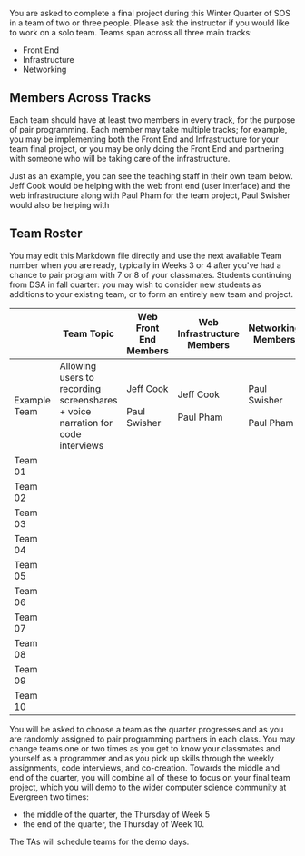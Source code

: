 
You are asked to complete a final project during this Winter Quarter of SOS in a team of two or three people. Please ask the instructor if you would like to work on a solo team. Teams span across all three main tracks:
* Front End
* Infrastructure
* Networking

## Members Across Tracks 

Each team should have at least two members in every track, for the purpose of pair programming. Each member may take multiple tracks; for example, you may be implementing both the Front End and Infrastructure for your team final project, or you may be only doing the Front End and partnering with someone who will be taking care of the infrastructure.

Just as an example, you can see the teaching staff in their own team below. Jeff Cook would be helping with the web front end (user interface) and the web infrastructure along with Paul Pham for the team project, Paul Swisher would also be helping with 
## Team Roster

You may edit this Markdown file directly and use the next available Team number when you are ready, typically in Weeks 3 or 4 after you've had a chance to pair program with 7 or 8 of your classmates. Students continuing from DSA in fall quarter: you may wish to consider new students as additions to your existing team, or to form an entirely new team and project.

|  | Team Topic | Web Front End Members | Web Infrastructure Members | Networking Members | Team Directory / Repo | Tentative Domain Name |
| ---- | ---- | ---- | ---- | ---- | ---- | ---- |
| Example Team | Allowing users to recording screenshares + voice narration for code interviews | Jeff Cook<br><br>Paul Swisher | Jeff Cook<br><br>Paul Pham | Paul Swisher<br><br>Paul Pham | [cwf](web-24wi/projects) | https://codewithfriends.dev |
| Team 01 |  |  |  |  |  |  |
| Team 02 |  |  |  |  |  |  |
| Team 03 |  |  |  |  |  |  |
| Team 04 |  |  |  |  |  |  |
| Team 05 |  |  |  |  |  |  |
| Team 06 |  |  |  |  |  |  |
| Team 07 |  |  |  |  |  |  |
| Team 08 |  |  |  |  |  |  |
| Team 09 |  |  |  |  |  |  |
| Team 10 |  |  |  |  |  |  |
You will be asked to choose a team as the quarter progresses and as you are randomly assigned to pair programming partners in each class. You may change teams one or two times as you get to know your classmates and yourself as a programmer and as you pick up skills through the weekly assignments, code interviews, and co-creation. Towards the middle and end of the quarter, you will combine all of these to focus on your final team project, which you will demo to the wider computer science community at Evergreen two times:
* the middle of the quarter, the Thursday of Week 5
* the end of the quarter, the Thursday of Week 10.

The TAs will schedule teams for the demo days.